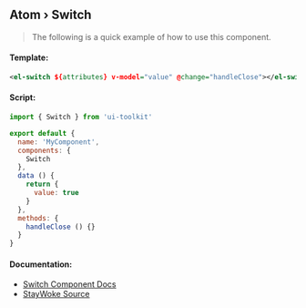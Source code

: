 Atom › Switch
---
> The following is a quick example of how to use this component.


#### Template:

```xml
<el-switch ${attributes} v-model="value" @change="handleClose"></el-switch>
```


#### Script:
```js
import { Switch } from 'ui-toolkit'

export default {
  name: 'MyComponent',
  components: {
    Switch
  },
  data () {
    return {
      value: true
    }
  },
  methods: {
    handleClose () {}
  }
}
```


#### Documentation:

* [Switch Component Docs](https://element.eleme.io/#/en-US/component/switch)
* [StayWoke Source](https://github.com/staywoke/ui-toolkit/tree/master/src/components/atoms/switch)
